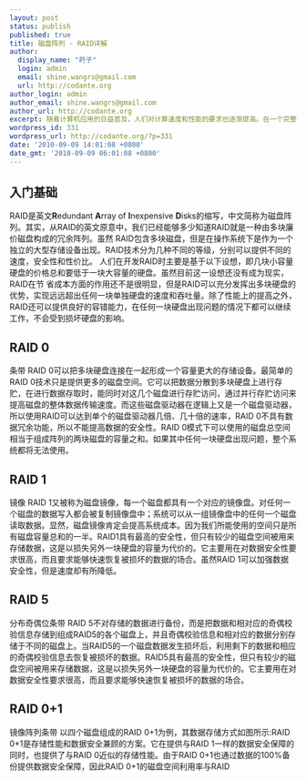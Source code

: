 ```yaml
---
layout: post
status: publish
published: true
title: 磁盘阵列 - RAID详解
author:
  display_name: "莳子"
  login: admin
  email: shine.wangrs@gmail.com
  url: http://codante.org
author_login: admin
author_email: shine.wangrs@gmail.com
author_url: http://codante.org
excerpt: 随着计算机应用的日益普及，人们对计算速度和性能的要求也逐渐提高。在一个完整的计算机系统中，CPU和内存的作用固然重要，但是数据存储设备性能的好坏和速度的快慢也直接影响到整个系统的表现。RAID技术起初主要应用于服务器高端市场，但是随着个人用户市场的成熟和发展，正不断向低端市场靠拢，从而为用户提供了一种既可以提升硬盘速度，又能够确保数据安全性的良好的解决方案。
wordpress_id: 331
wordpress_url: http://codante.org/?p=331
date: '2010-09-09 14:01:08 +0800'
date_gmt: '2010-09-09 06:01:08 +0800'
---
```


## 入门基础

RAID是英文**R**edundant **A**rray of **I**nexpensive  **D**isks的缩写，中文简称为磁盘阵列。其实，从RAID的英文原意中，我们已经能够多少知道RAID就是一种由多块廉价磁盘构成的冗余阵列。虽然 RAID包含多块磁盘，但是在操作系统下是作为一个独立的大型存储设备出现。RAID技术分为几种不同的等级，分别可以提供不同的速度，安全性和性价比。
人们在开发RAID时主要是基于以下设想，即几块小容量硬盘的价格总和要低于一块大容量的硬盘。虽然目前这一设想还没有成为现实，RAID在节 省成本方面的作用还不是很明显，但是RAID可以充分发挥出多块硬盘的优势，实现远远超出任何一块单独硬盘的速度和吞吐量。除了性能上的提高之外，RAID还可以提供良好的容错能力，在任何一块硬盘出现问题的情况下都可以继续工作，不会受到损坏硬盘的影响。

## RAID 0

条带
RAID 0可以把多块硬盘连接在一起形成一个容量更大的存储设备。最简单的RAID 0技术只是提供更多的磁盘空间。它可以把数据分散到多块硬盘上进行存贮，在进行数据存取时，能同时对这几个磁盘进行存贮访问，通过并行存贮访问来提高磁盘的整体数据传输速度。而这些磁盘驱动器在逻辑上又是一个磁盘驱动器，所以使用RAID可以达到单个的磁盘驱动器几倍、几十倍的速率，RAID 0不具有数据冗余功能，所以不能提高数据的安全性。RAID 0模式下可以使用的磁盘总空间相当于组成阵列的两块磁盘的容量之和。如果其中任何一块硬盘出现问题，整个系统都将无法使用。

## RAID 1

镜像
RAID 1又被称为磁盘镜像，每一个磁盘都具有一个对应的镜像盘。对任何一个磁盘的数据写入都会被复制镜像盘中；系统可以从一组镜像盘中的任何一个磁盘读取数据。显然，磁盘镜像肯定会提高系统成本。因为我们所能使用的空间只是所有磁盘容量总和的一半。RAID1具有最高的安全性，但只有较少的磁盘空间被用来存储数据，这是以损失另外一块硬盘的容量为代价的。它主要用在对数据安全性要求很高，而且要求能够快速恢复被损坏的数据的场合。虽然RAID 1可以加强数据安全性，但是速度却有所降低。

## RAID 5

分布奇偶位条带
RAID 5不对存储的数据进行备份，而是把数据和相对应的奇偶校验信息存储到组成RAID5的各个磁盘上，并且奇偶校验信息和相对应的数据分别存储于不同的磁盘上。当RAID5的一个磁盘数据发生损坏后，利用剩下的数据和相应的奇偶校验信息去恢复被损坏的数据。RAID5具有最高的安全性，但只有较少的磁盘空间被用来存储数据，这是以损失另外一块硬盘的容量为代价的。它主要用在对数据安全性要求很高，而且要求能够快速恢复被损坏的数据的场合。

## RAID 0+1

镜像阵列条带
以四个磁盘组成的RAID 0+1为例，其数据存储方式如图所示:RAID 0+1是存储性能和数据安全兼顾的方案。它在提供与RAID 1一样的数据安全保障的同时，也提供了与RAID 0近似的存储性能。由于RAID 0+1也通过数据的100%备份提供数据安全保障，因此RAID 0+1的磁盘空间利用率与RAID
